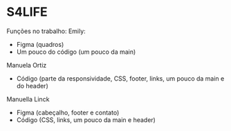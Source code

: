 # S4LIFE

Funções no trabalho:
Emily:
 - Figma (quadros)
 - Um pouco do código (um pouco da main)

Manuela Ortiz
 - Código (parte da responsividade, CSS, footer, links, um pouco da main e do header)

Manuella Linck
 - Figma (cabeçalho, footer e contato)
 - Código (CSS, links, um pouco da main e header)
 
